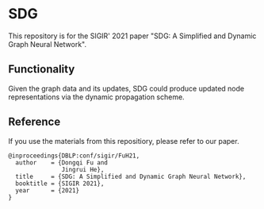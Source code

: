 # SDG
This repository is for the SIGIR' 2021 paper "SDG: A Simplified and Dynamic Graph Neural Network".

## Functionality
Given the graph data and its updates, SDG could produce updated node representations via the dynamic propagation scheme.

## Reference
If you use the materials from this repositiory, please refer to our paper.
```
@inproceedings{DBLP:conf/sigir/FuH21,
  author    = {Dongqi Fu and
               Jingrui He},
  title     = {SDG: A Simplified and Dynamic Graph Neural Network},
  booktitle = {SIGIR 2021},
  year      = {2021}
}
```

